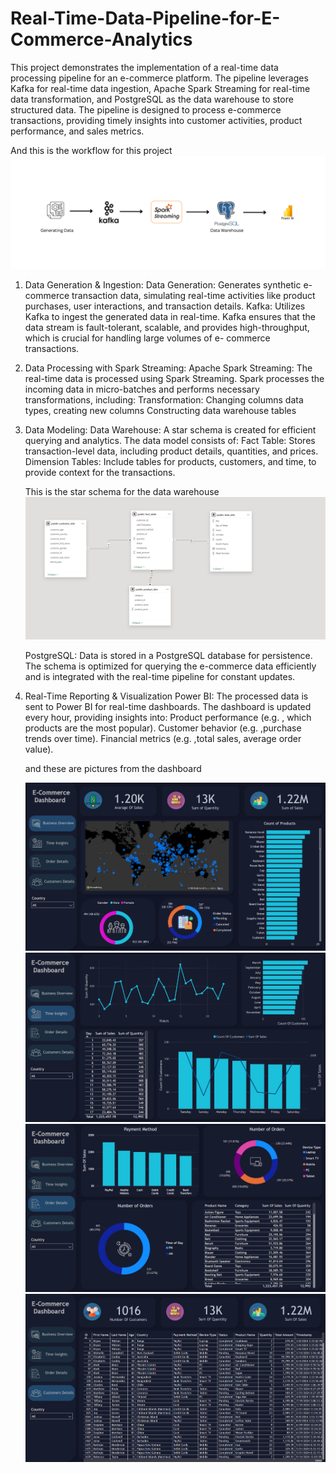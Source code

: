 # Real-Time-Data-Pipeline-for-E-Commerce-Analytics

This project demonstrates the implementation of a real-time data processing pipeline for an e-commerce platform. The pipeline leverages Kafka for real-time data ingestion, Apache Spark Streaming for real-time data transformation, and PostgreSQL as the data warehouse to store structured data. The pipeline is designed to process e-commerce transactions, providing timely insights into customer activities, product performance, and sales metrics.

And this is the workflow for this project
![Alt text for the image](images/Wrokflow.png)

1. Data Generation & Ingestion:
    Data Generation: Generates synthetic e-commerce transaction data, simulating real-time activities like product purchases, user interactions, and transaction details.
    Kafka: Utilizes Kafka to ingest the generated data in real-time. Kafka ensures that the data stream is fault-tolerant, scalable, and provides high-throughput, which is crucial for handling large volumes of e-              commerce transactions.

2. Data Processing with Spark Streaming:
        Apache Spark Streaming: The real-time data is processed using Spark Streaming. Spark processes the incoming data in micro-batches and performs necessary transformations, including:
               Transformation: Changing columns data types, creating new columns 
               Constructing data warehouse tables
3. Data Modeling:
        Data Warehouse: A star schema is created for efficient querying and analytics. The data model consists of:
              Fact Table: Stores transaction-level data, including product details, quantities, and prices.
              Dimension Tables: Include tables for products, customers, and time, to provide context for the transactions.

   This is the star schema for the data warehouse
   ![Alt text for the image](images/Star_Schema.png)

   PostgreSQL: Data is stored in a PostgreSQL database for persistence. The schema is optimized for querying the e-commerce data efficiently and is integrated with the real-time pipeline for constant updates.

4. Real-Time Reporting & Visualization
    Power BI: The processed data is sent to Power BI for real-time dashboards. The dashboard is updated every hour, providing insights into:
          Product performance (e.g. , which products are the most popular).
          Customer behavior (e.g. ,purchase trends over time).
          Financial metrics (e.g. ,total sales, average order value).

   and these are pictures from the dashboard
   <p>
      <img src="images/dash1.png" alt="Dashboard 1" style="display:inline-block; margin-right: 10px;">
      <img src="images/dash2.png" alt="Dashboard 2" style="display:inline-block;">
      <img src="images/dash3.png" alt="Dashboard 3" style="display:inline-block; margin-right: 10px;">
      <img src="images/dash4.png" alt="Dashboard 4" style="display:inline-block;">
   </p>

   
